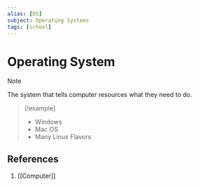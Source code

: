 ```yaml
---
alias: [OS]
subject: Operating Systems
tags: [school]
---
```

# Operating System

>[!note]
> The system that tells computer resources what they need to do.

> [!example]
> - Windows
> - Mac OS
> - Many Linux Flavors

## References
1. [[Computer]]